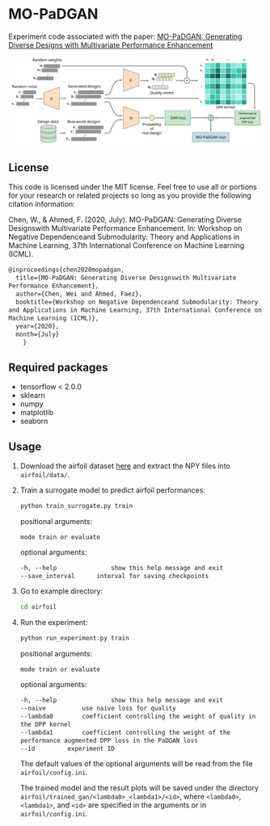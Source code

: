 # MO-PaDGAN

Experiment code associated with the paper: [MO-PaDGAN: Generating Diverse Designs with Multivariate Performance Enhancement](https://arxiv.org/pdf/2007.04790.pdf)

![Alt text](/architecture.svg)

## License
This code is licensed under the MIT license. Feel free to use all or portions for your research or related projects so long as you provide the following citation information:

Chen, W., & Ahmed, F. (2020, July). MO-PaDGAN: Generating Diverse Designswith Multivariate Performance Enhancement. In: Workshop on Negative Dependenceand Submodularity: Theory and Applications in Machine Learning, 37th International Conference on Machine Learning (ICML).

    @inproceedings{chen2020mopadgan,
	  title={MO-PaDGAN: Generating Diverse Designswith Multivariate Performance Enhancement},
	  author={Chen, Wei and Ahmed, Faez},
	  booktitle={Workshop on Negative Dependenceand Submodularity: Theory and Applications in Machine Learning, 37th International Conference on Machine Learning (ICML)},
	  year={2020},
	  month={July}
        }

## Required packages

- tensorflow < 2.0.0
- sklearn
- numpy
- matplotlib
- seaborn

## Usage

1. Download the airfoil dataset [here](https://drive.google.com/file/d/1OZfF4Zl31jzJmucBIlSqO4OKq9CKHh4r/view?usp=sharing) and extract the NPY files into `airfoil/data/`.

2. Train a surrogate model to predict airfoil performances:

   ```bash
   python train_surrogate.py train
   ```

   positional arguments:
    
   ```
   mode	train or evaluate
   ```

   optional arguments:

   ```
   -h, --help            	show this help message and exit
   --save_interval		interval for saving checkpoints
   ```

3. Go to example directory:

   ```bash
   cd airfoil
   ```

4. Run the experiment:

   ```bash
   python run_experiment.py train
   ```

   positional arguments:
    
   ```
   mode	train or evaluate
   ```

   optional arguments:

   ```
   -h, --help            	show this help message and exit
   --naive			use naive loss for quality
   --lambda0		coefficient controlling the weight of quality in the DPP kernel
   --lambda1		coefficient controlling the weight of the performance augmented DPP loss in the PaDGAN loss
   --id			experiment ID
   ```

   The default values of the optional arguments will be read from the file `airfoil/config.ini`.

   The trained model and the result plots will be saved under the directory `airfoil/trained_gan/<lambda0>_<lambda1>/<id>`, where `<lambda0>`, `<lambda1>`, and `<id>` are specified in the arguments or in `airfoil/config.ini`.

